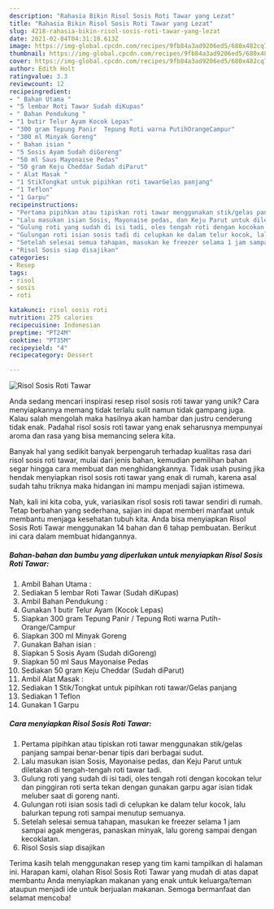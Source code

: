 ```yaml
---
description: "Rahasia Bikin Risol Sosis Roti Tawar yang Lezat"
title: "Rahasia Bikin Risol Sosis Roti Tawar yang Lezat"
slug: 4218-rahasia-bikin-risol-sosis-roti-tawar-yang-lezat
date: 2021-02-04T04:31:18.613Z
image: https://img-global.cpcdn.com/recipes/9fb84a3ad9206ed5/680x482cq70/risol-sosis-roti-tawar-foto-resep-utama.jpg
thumbnail: https://img-global.cpcdn.com/recipes/9fb84a3ad9206ed5/680x482cq70/risol-sosis-roti-tawar-foto-resep-utama.jpg
cover: https://img-global.cpcdn.com/recipes/9fb84a3ad9206ed5/680x482cq70/risol-sosis-roti-tawar-foto-resep-utama.jpg
author: Edith Holt
ratingvalue: 3.3
reviewcount: 12
recipeingredient:
- " Bahan Utama "
- "5 lembar Roti Tawar Sudah diKupas"
- " Bahan Pendukung "
- "1 butir Telur Ayam Kocok Lepas"
- "300 gram Tepung Panir  Tepung Roti warna PutihOrangeCampur"
- "300 ml Minyak Goreng"
- " Bahan isian "
- "5 Sosis Ayam Sudah diGoreng"
- "50 ml Saus Mayonaise Pedas"
- "50 gram Keju Cheddar Sudah diParut"
- " Alat Masak "
- "1 StikTongkat untuk pipihkan roti tawarGelas panjang"
- "1 Teflon"
- "1 Garpu"
recipeinstructions:
- "Pertama pipihkan atau tipiskan roti tawar menggunakan stik/gelas panjang sampai benar-benar tipis dari berbagai sudut."
- "Lalu masukan isian Sosis, Mayonaise pedas, dan Keju Parut untuk diletakan di tengah-tengah roti tawar tadi."
- "Gulung roti yang sudah di isi tadi, oles tengah roti dengan kocokan telur dan pinggiran roti serta tekan dengan gunakan garpu agar isian tidak meluber saat di goreng nanti."
- "Gulungan roti isian sosis tadi di celupkan ke dalam telur kocok, lalu balurkan tepung roti sampai menutup semuanya."
- "Setelah selesai semua tahapan, masukan ke freezer selama 1 jam sampai agak mengeras, panaskan minyak, lalu goreng sampai dengan kecoklatan."
- "Risol Sosis siap disajikan"
categories:
- Resep
tags:
- risol
- sosis
- roti

katakunci: risol sosis roti 
nutrition: 275 calories
recipecuisine: Indonesian
preptime: "PT24M"
cooktime: "PT35M"
recipeyield: "4"
recipecategory: Dessert

---
```



![Risol Sosis Roti Tawar](https://img-global.cpcdn.com/recipes/9fb84a3ad9206ed5/680x482cq70/risol-sosis-roti-tawar-foto-resep-utama.jpg)

Anda sedang mencari inspirasi resep risol sosis roti tawar yang unik? Cara menyiapkannya memang tidak terlalu sulit namun tidak gampang juga. Kalau salah mengolah maka hasilnya akan hambar dan justru cenderung tidak enak. Padahal risol sosis roti tawar yang enak seharusnya mempunyai aroma dan rasa yang bisa memancing selera kita.



Banyak hal yang sedikit banyak berpengaruh terhadap kualitas rasa dari risol sosis roti tawar, mulai dari jenis bahan, kemudian pemilihan bahan segar hingga cara membuat dan menghidangkannya. Tidak usah pusing jika hendak menyiapkan risol sosis roti tawar yang enak di rumah, karena asal sudah tahu triknya maka hidangan ini mampu menjadi sajian istimewa.


Nah, kali ini kita coba, yuk, variasikan risol sosis roti tawar sendiri di rumah. Tetap berbahan yang sederhana, sajian ini dapat memberi manfaat untuk membantu menjaga kesehatan tubuh kita. Anda bisa menyiapkan Risol Sosis Roti Tawar menggunakan 14 bahan dan 6 tahap pembuatan. Berikut ini cara dalam membuat hidangannya.

<!--inarticleads1-->

##### Bahan-bahan dan bumbu yang diperlukan untuk menyiapkan Risol Sosis Roti Tawar:

1. Ambil  Bahan Utama :
1. Sediakan 5 lembar Roti Tawar (Sudah diKupas)
1. Ambil  Bahan Pendukung :
1. Gunakan 1 butir Telur Ayam (Kocok Lepas)
1. Siapkan 300 gram Tepung Panir / Tepung Roti warna Putih-Orange/Campur
1. Siapkan 300 ml Minyak Goreng
1. Gunakan  Bahan isian :
1. Siapkan 5 Sosis Ayam (Sudah diGoreng)
1. Siapkan 50 ml Saus Mayonaise Pedas
1. Sediakan 50 gram Keju Cheddar (Sudah diParut)
1. Ambil  Alat Masak :
1. Sediakan 1 Stik/Tongkat untuk pipihkan roti tawar/Gelas panjang
1. Sediakan 1 Teflon
1. Gunakan 1 Garpu




<!--inarticleads2-->

##### Cara menyiapkan Risol Sosis Roti Tawar:

1. Pertama pipihkan atau tipiskan roti tawar menggunakan stik/gelas panjang sampai benar-benar tipis dari berbagai sudut.
1. Lalu masukan isian Sosis, Mayonaise pedas, dan Keju Parut untuk diletakan di tengah-tengah roti tawar tadi.
1. Gulung roti yang sudah di isi tadi, oles tengah roti dengan kocokan telur dan pinggiran roti serta tekan dengan gunakan garpu agar isian tidak meluber saat di goreng nanti.
1. Gulungan roti isian sosis tadi di celupkan ke dalam telur kocok, lalu balurkan tepung roti sampai menutup semuanya.
1. Setelah selesai semua tahapan, masukan ke freezer selama 1 jam sampai agak mengeras, panaskan minyak, lalu goreng sampai dengan kecoklatan.
1. Risol Sosis siap disajikan




Terima kasih telah menggunakan resep yang tim kami tampilkan di halaman ini. Harapan kami, olahan Risol Sosis Roti Tawar yang mudah di atas dapat membantu Anda menyiapkan makanan yang enak untuk keluarga/teman ataupun menjadi ide untuk berjualan makanan. Semoga bermanfaat dan selamat mencoba!
